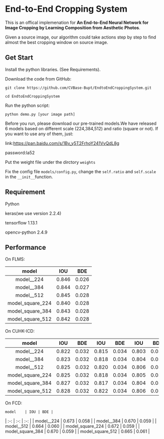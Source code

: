 # End-to-End Cropping System

This is an offical implemenation for 
**An End-to-End Neural Network for Image Cropping by Learning Composition from Aesthetic Photos**.

Given a source image, our algorithm could take actions step by step to find almost the best cropping window on source image.

## Get Start
Install the python libraries. (See Requirements).

Download the code from GitHub:
```
git clone https://github.com/CVBase-Bupt/EndtoEndCroppingSystem.git

cd EndtoEndCroppingSystem
```

Run the python script:
```
python demo.py [your image path]
```
Before you run, please download our pre-trained models.We have released 6 models based on different scale (224,384,512) and ratio (square or not). If you want to use any of them, just:

link:https://pan.baidu.com/s/1Bv_y5T2FrhoY241VvQdL8g

password:la52

Put the weight file under the dirctory ```weights```

Fix the config file ```models/config.py```, change the ```self.ratio``` and ```self.scale``` in the  ```__init__```function. 

## Requirement

Python

keras(we use version 2.2.4)

tensorflow 1.13.1

opencv-python 2.4.9

## Performance
On FLMS:


 |   model    | IOU | BDE | 
 |    :-:     | :-: | :-: | 
 | model__224 | 0.846 | 0.026 |
 | model__384 | 0.844 | 0.027 |
 | model__512 | 0.845 | 0.028 |
 | model_square_224 | 0.840 | 0.028 |
 | model_square_384 | 0.843 | 0.028 |
 | model_square_512 | 0.842 | 0.028 |
 
 
 On CUHK-ICD:
 
 
 
 |   model    | IOU | BDE | IOU | BDE | IOU | BDE |
 |    :-:     | :-: | :-: | :-: | :-: | :-: | :-: |
 | model__224 | 0.822 | 0.032 | 0.815 | 0.034 | 0.803 | 0.036 |
 | model__384 | 0.823 | 0.032 | 0.818 | 0.034 | 0.804 | 0.036 |
 | model__512 | 0.825 | 0.032 | 0.820 | 0.034 | 0.806 | 0.036 |
 | model_square_224 | 0.825 | 0.032 | 0.818 | 0.034 | 0.805 | 0.036 |
 | model_square_384 | 0.827 | 0.032 | 0.817 | 0.034 | 0.804 | 0.036 |
 | model_square_512 | 0.828 | 0.032 | 0.822 | 0.034 | 0.806 | 0.036 |
 
 
 On FCD:
 
 
    model    | IOU | BDE | 
 |    :-:     | :-: | :-: | 
 | model__224 | 0.673 | 0.058 |
 | model__384 | 0.670 | 0.059 |
 | model__512 | 0.664 | 0.060 |
 | model_square_224 | 0.672 | 0.059 |
 | model_square_384 | 0.670 | 0.059 |
 | model_square_512 | 0.665 | 0.061 |
 
 
